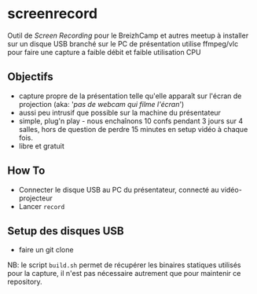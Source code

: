 # screenrecord

Outil de _Screen Recording_ pour le BreizhCamp et autres meetup
à installer sur un disque USB branché sur le PC de présentation
utilise ffmpeg/vlc pour faire une capture a faible débit et faible utilisation CPU


## Objectifs

* capture propre de la présentation telle qu'elle apparaît sur l'écran de projection (aka: '_pas de webcam qui filme l'écran_')
* aussi peu intrusif que possible sur la machine du présentateur
* simple, plug'n play - nous enchaînons 10 confs pendant 3 jours sur 4 salles, hors de question de perdre 15 minutes en setup vidéo à chaque fois.
* libre et gratuit


## How To

* Connecter le disque USB au PC du présentateur, connecté au vidéo-projecteur
* Lancer `record`


## Setup des disques USB

* faire un git clone 


NB: le script `build.sh` permet de récupérer les binaires statiques utilisés pour la capture, il n'est pas nécessaire autrement que pour maintenir ce repository.